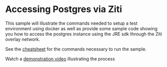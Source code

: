 # Accessing Postgres via Ziti

This sample will illustrate the commands needed to setup a test environment using docker as well as provide some sample code showing you how to access the postgres instance using the JRE sdk through the Ziti overlay network.

See the [cheatsheet](./cheatsheet.md) for the commands necessary to run the sample.

Watch a [demonstration video](https://www.youtube.com/watch?v=7ON6Ybs1s3A) illustrating the process
